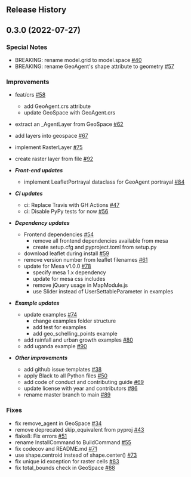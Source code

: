 Release History
---------------

## 0.3.0 (2022-07-27)

### Special Notes

- BREAKING: rename model.grid to model.space [#40](https://github.com/projectmesa/mesa-geo/pull/40)
- BREAKING: rename GeoAgent's shape attribute to geometry [#57](https://github.com/projectmesa/mesa-geo/pull/57)

### Improvements

- feat/crs [#58](https://github.com/projectmesa/mesa-geo/pull/58)
  - add GeoAgent.crs attribute
  - update GeoSpace with GeoAgent.crs
- extract an _AgentLayer from GeoSpace [#62](https://github.com/projectmesa/mesa-geo/pull/62)
- add layers into geospace [#67](https://github.com/projectmesa/mesa-geo/pull/67)
- implement RasterLayer [#75](https://github.com/projectmesa/mesa-geo/pull/75)
- create raster layer from file [#92](https://github.com/projectmesa/mesa-geo/pull/92)

- ***Front-end updates***
  - implement LeafletPortrayal dataclass for GeoAgent portrayal [#84](https://github.com/projectmesa/mesa-geo/pull/84)

- ***CI updates***
  - ci: Replace Travis with GH Actions [#47](https://github.com/projectmesa/mesa-geo/pull/47)
  - ci: Disable PyPy tests for now [#56](https://github.com/projectmesa/mesa-geo/pull/56)

- ***Dependency updates***
  - Frontend dependencies [#54](https://github.com/projectmesa/mesa-geo/pull/54)
    - remove all frontend dependencies available from mesa
    - create setup.cfg and pyproject.toml from setup.py
  - download leaflet during install [#59](https://github.com/projectmesa/mesa-geo/pull/59)
  - remove version number from leaflet filenames [#61](https://github.com/projectmesa/mesa-geo/pull/61)
  - update for Mesa v1.0.0 [#78](https://github.com/projectmesa/mesa-geo/pull/78)
    - specify mesa 1.x dependency
    - update for mesa css includes
    - remove jQuery usage in MapModule.js
    - use Slider instead of UserSettableParameter in examples

- ***Example updates***
  - update examples [#74](https://github.com/projectmesa/mesa-geo/pull/74)
    - change examples folder structure
    - add test for examples
    - add geo_schelling_points example
  - add rainfall and urban growth examples [#80](https://github.com/projectmesa/mesa-geo/pull/80)
  - add uganda example [#90](https://github.com/projectmesa/mesa-geo/pull/90)

- ***Other improvements***
  - add github issue templates [#38](https://github.com/projectmesa/mesa-geo/pull/38)
  - apply Black to all Python files [#50](https://github.com/projectmesa/mesa-geo/pull/50)
  - add code of conduct and contributing guide [#69](https://github.com/projectmesa/mesa-geo/pull/69)
  - update license with year and contributors [#86](https://github.com/projectmesa/mesa-geo/pull/86)
  - rename master branch to main [#89](https://github.com/projectmesa/mesa-geo/pull/89)

### Fixes

- fix remove_agent in GeoSpace [#34](https://github.com/projectmesa/mesa-geo/pull/34)
- remove deprecated skip_equivalent from pyproj [#43](https://github.com/projectmesa/mesa-geo/pull/43)
- flake8: Fix errors [#51](https://github.com/projectmesa/mesa-geo/pull/51)
- rename InstallCommand to BuildCommand [#55](https://github.com/projectmesa/mesa-geo/pull/55)
- fix codecov and README.md [#71](https://github.com/projectmesa/mesa-geo/pull/71)
- use shape.centroid instead of shape.center() [#73](https://github.com/projectmesa/mesa-geo/pull/73)
- fix unique id exception for raster cells [#83](https://github.com/projectmesa/mesa-geo/pull/83)
- fix total_bounds check in GeoSpace [#88](https://github.com/projectmesa/mesa-geo/pull/88)
